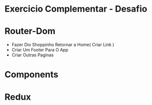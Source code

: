 # Exercicio Complementar - Desafio 

# Router-Dom

 - Fazer Dio Shoppinho Retornar a Home( Criar Link )
 - Criar Um Footer Para O App
 - Criar Outras Paginas 

# Components

# Redux
                
